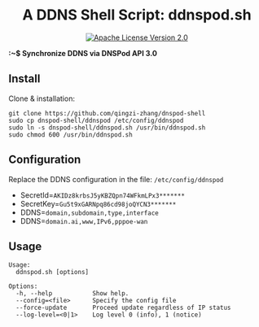 <div align="center">
  <h1>A DDNS Shell Script: ddnspod.sh</h1>
</div>

<p align="center">
  <a href="https://github.com/qingzi-zhang/dnspod-shell/blob/main/LICENSE">
    <img alt="Apache License Version 2.0" src="https://img.shields.io/github/license/qingzi-zhang/dnspod-shell">
  </a>
</p>

**:~$ Synchronize DDNS via DNSPod API 3.0**

## Install
Clone & installation:
```
git clone https://github.com/qingzi-zhang/dnspod-shell
sudo cp dnspod-shell/ddnspod /etc/config/ddnspod
sudo ln -s dnspod-shell/ddnspod.sh /usr/bin/ddnspod.sh
sudo chmod 600 /usr/bin/ddnspod.sh
```

## Configuration
Replace the DDNS configuration in the file: `/etc/config/ddnspod`
- SecretId=`AKIDz8krbsJ5yKBZQpn74WFkmLPx3*******`
- SecretKey=`Gu5t9xGARNpq86cd98joQYCN3*******`
- DDNS=`domain,subdomain,type,interface`
- DDNS=`domain.ai,www,IPv6,pppoe-wan`

## Usage
```
Usage:
  ddnspod.sh [options]

Options:
  -h, --help           Show help.
  --config=<file>      Specify the config file
  --force-update       Proceed update regardless of IP status
  --log-level=<0|1>    Log level 0 (info), 1 (notice)
```